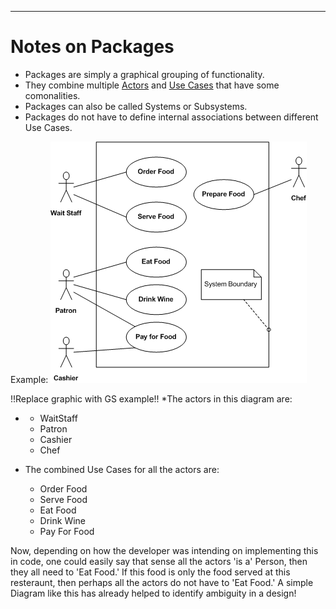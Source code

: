 ------------------------------------------------------------------------

# Notes on Packages

-   Packages are simply a graphical grouping of functionality.
-   They combine multiple [Actors](GS_Actors_Standard.md) and
    [Use Cases](GS_Use-Cases_Standard.md) that have some
    comonalities.
-   Packages can also be called Systems or Subsystems.
-   Packages do not have to define internal associations between
    different Use Cases.


Example:
![](img/Restaurant-UML-UC.png)


!!Replace graphic with GS example!!
\*The actors in this diagram are:

-   -   WaitStaff
    -   Patron
    -   Cashier
    -   Chef

-   The combined Use Cases for all the actors are:
    -   Order Food
    -   Serve Food
    -   Eat Food
    -   Drink Wine
    -   Pay For Food


Now, depending on how the developer was intending on implementing this
in code, one could easily say that sense all the actors 'is a' Person,
then they all need to 'Eat Food.' If this food is only the food served
at this resteraunt, then perhaps all the actors do not have to 'Eat
Food.' A simple Diagram like this has already helped to identify
ambiguity in a design!

